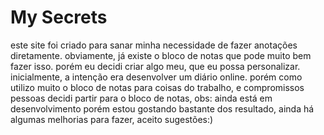 # My Secrets

este site foi criado para sanar minha necessidade de fazer anotações diretamente.
obviamente, já existe o bloco de notas que pode muito bem fazer isso. porém eu decidi criar algo meu, que eu possa personalizar. inicialmente, a intenção era desenvolver um diário online. porém como utilizo muito o bloco de notas para coisas do trabalho, e compromissos pessoas decidi partir para o bloco de notas, obs: ainda está em desenvolvimento porém estou gostando bastante dos resultado, ainda há algumas melhorias para fazer, aceito sugestões:)
